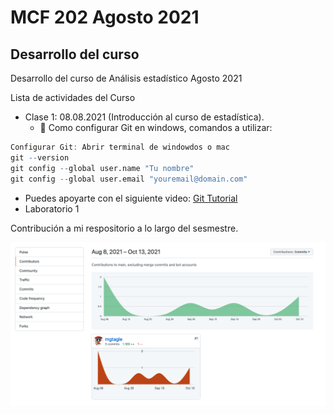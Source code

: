 # MCF 202 Agosto 2021
## Desarrollo del curso


Desarrollo del curso de Análisis estadístico Agosto 2021

Lista de actividades del Curso 

+ Clase 1: 08.08.2021 (Introducción al curso de estadística).
  + :dart: Como configurar Git en windows, comandos a utilizar:
  

```r 
Configurar Git: Abrir terminal de windowdos o mac
git --version
git config --global user.name "Tu nombre"
git config --global user.email "youremail@domain.com"
``` 

  + Puedes apoyarte con el siguiente video: [Git Tutorial](https://youtu.be/HVsySz-h9r4?t=238)
  + Laboratorio 1
  
  Contribución a mi respositorio a lo largo del sesmestre.
  
![](Contribucion.png)
